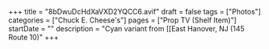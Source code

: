 +++
title = "8bDwuDcHdXaVXD2YQCC6.avif"
draft = false
tags = ["Photos"]
categories = ["Chuck E. Cheese's"]
pages = ["Prop TV (Shelf Item)"]
startDate = ""
description = "Cyan variant from [[East Hanover, NJ (145 Route 10)"
+++
